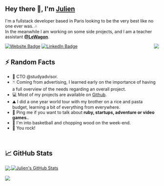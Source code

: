 <h2>Hey there 👋, I'm <a href="https://julien-bouland-portfolio.herokuapp.com/">Julien</a></h2>

<p>I'm a fullstack developer based in Paris looking to be the very best like no one ever was. 🎶 <br> In the meanwhile I am working on some side projects, and I am a teacher assistant <strong><a href="https://lewagon.com/">@LeWagon</a></strong>.</p>

<p><a href="https://julien-bouland-portfolio.herokuapp.com/"><img src="https://img.shields.io/badge/-julienbouland.com-4E69C8?style=flat-square&amp;labelColor=4E69C8&amp;logo=Firefox&amp;link=https://stanleylim.me" alt="Website Badge"></a>
<a href="https://www.linkedin.com/in/julien-bouland/"><img src="https://img.shields.io/badge/-@julienbouland-0077B5?style=flat-square&amp;labelColor=0077B5&amp;logo=LinkedIn&amp;link=https://www.linkedin.com/in/serbis/" alt="LinkedIn Badge"></a>

<img align="right" src="https://media.giphy.com/media/XreQmk7ETCak0/giphy.gif" />
<br>
<h2>⚡️ Random Facts</h2>
<ul>
<li>🧭   CTO @studyadvisor.</li>
<li>🃏   Coming from advertising, I learned early on the importance of having a full overview of the needs regarding an overall project.</li>
<li>💻   Most of my projects are available on <a href="http://www.julienbouland.com/">Github</a>.</li>
<li>⛰   I did a one year world tour with my brother on a rice and pasta budget, learning a bit of everything from everywhere.</li>
<li>💬   Ping me if you want to talk about <strong>ruby, startups, adventure or video games.</strong>.</li>
<li>🏀   I'm into basketball and chopping wood on the week-end.</li>
<li>🤘   You rock!</li>
</ul>
<br>

## &#x1f4c8; GitHub Stats

<a href="https://github.com/junkiesan/junkiesan">
  <img align="center" src="https://github-readme-stats.vercel.app/api/top-langs/?username=junkiesan&theme=solarized-light" />
</a>
<a href="https://github.com/junkiesan/junkiesan">
  <img align="center" src="https://github-readme-stats.vercel.app/api?username=junkiesan&show_icons=true&line_height=27&theme=solarized-light" alt="Julien's GitHub Stats" />
</a>
<br>
<br>
<a href="https://www.codewars.com/users/junkiesan" target="_blank">
  <img src="https://www.codewars.com/users/junkiesan/badges/large" />
</a>
<!--
**junkiesan/junkiesan** is a ✨ _special_ ✨ repository because its `README.md` (this file) appears on your GitHub profile.
## 🔧 Technologies & Tools
![](https://img.shields.io/badge/OS-Mac-informational?style=flat&logo=linux&logoColor=white&color=2bbc8a)
![](https://img.shields.io/badge/Editor-SublimeText-informational?style=flat&logo=intellij-idea&logoColor=white&color=2bbc8a)
![](https://img.shields.io/badge/Code-Ruby-informational?style=flat&logo=python&logoColor=white&color=2bbc8a)
![](https://img.shields.io/badge/Code-JavaScript-informational?style=flat&logo=javascript&logoColor=white&color=2bbc8a)
![](https://img.shields.io/badge/Code-RubyOnRails-informational?style=flat&logo=go&logoColor=white&color=2bbc8a)
![](https://img.shields.io/badge/Code-Make-informational?style=flat&logo=cmake&logoColor=white&color=2bbc8a)
![](https://img.shields.io/badge/Code-Vue-informational?style=flat&logo=vue.js&logoColor=white&color=2bbc8a)
![](https://img.shields.io/badge/Shell-Bash-informational?style=flat&logo=gnu-bash&logoColor=white&color=2bbc8a)
![](https://img.shields.io/badge/Tools-PostgreSQL-informational?style=flat&logo=postgresql&logoColor=white&color=2bbc8a)
![](https://img.shields.io/badge/Tools-Docker-informational?style=flat&logo=docker&logoColor=white&color=2bbc8a)
![](https://img.shields.io/badge/Tools-Kubernetes-informational?style=flat&logo=kubernetes&logoColor=white&color=2bbc8a)
![](https://img.shields.io/badge/Tools-Red_Hat_OpenShift-informational?style=flat&logo=red-hat-open-shift&logoColor=white&color=2bbc8a)
![](https://img.shields.io/badge/Cloud-Digital_Ocean-informational?style=flat&logo=digitalocean&logoColor=white&color=2bbc8a)
